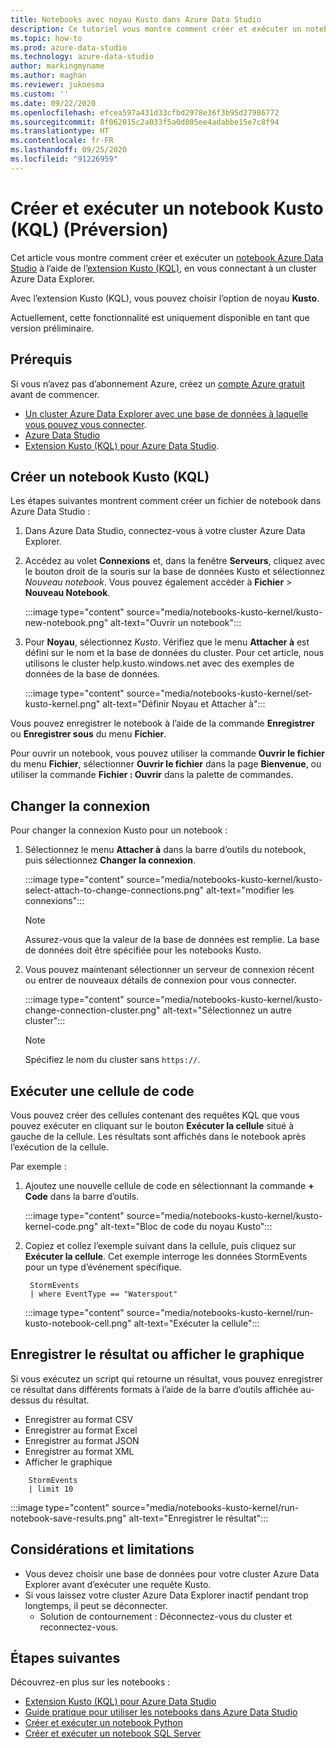 ```yaml
---
title: Notebooks avec noyau Kusto dans Azure Data Studio
description: Ce tutoriel vous montre comment créer et exécuter un notebook Kusto.
ms.topic: how-to
ms.prod: azure-data-studio
ms.technology: azure-data-studio
author: markingmyname
ms.author: maghan
ms.reviewer: jukoesma
ms.custom: ''
ms.date: 09/22/2020
ms.openlocfilehash: efcea597a431d33cfbd2978e36f3b95d27986772
ms.sourcegitcommit: 8f062015c2a033f5a0d805ee4adabbe15e7c8f94
ms.translationtype: HT
ms.contentlocale: fr-FR
ms.lasthandoff: 09/25/2020
ms.locfileid: "91226959"
---
```

# <a name="create-and-run-a-kusto-kql-notebook-preview"></a>Créer et exécuter un notebook Kusto (KQL) (Préversion)

Cet article vous montre comment créer et exécuter un [notebook Azure Data Studio](../notebooks-guidance.md) à l’aide de l’[extension Kusto (KQL)](../extensions/kusto-extension.md), en vous connectant à un cluster Azure Data Explorer.

Avec l’extension Kusto (KQL), vous pouvez choisir l’option de noyau **Kusto**.

Actuellement, cette fonctionnalité est uniquement disponible en tant que version préliminaire.

## <a name="prerequisites"></a>Prérequis

Si vous n’avez pas d’abonnement Azure, créez un [compte Azure gratuit](https://azure.microsoft.com/free/) avant de commencer.

- [Un cluster Azure Data Explorer avec une base de données à laquelle vous pouvez vous connecter](https://docs.microsoft.com/azure/data-explorer/create-cluster-database-portal).
- [Azure Data Studio](../download-azure-data-studio.md)
- [Extension Kusto (KQL) pour Azure Data Studio](../extensions/kusto-extension.md).

## <a name="create-a-kusto-kql-notebook"></a>Créer un notebook Kusto (KQL)

Les étapes suivantes montrent comment créer un fichier de notebook dans Azure Data Studio :

1. Dans Azure Data Studio, connectez-vous à votre cluster Azure Data Explorer.

2. Accédez au volet **Connexions** et, dans la fenêtre **Serveurs**, cliquez avec le bouton droit de la souris sur la base de données Kusto et sélectionnez *Nouveau notebook*. Vous pouvez également accéder à **Fichier** > **Nouveau Notebook**.

   :::image type="content" source="media/notebooks-kusto-kernel/kusto-new-notebook.png" alt-text="Ouvrir un notebook":::

3. Pour **Noyau**, sélectionnez *Kusto*. Vérifiez que le menu **Attacher à** est défini sur le nom et la base de données du cluster. Pour cet article, nous utilisons le cluster help.kusto.windows.net avec des exemples de données de la base de données.

   :::image type="content" source="media/notebooks-kusto-kernel/set-kusto-kernel.png" alt-text="Définir Noyau et Attacher à":::

Vous pouvez enregistrer le notebook à l’aide de la commande **Enregistrer** ou **Enregistrer sous** du menu **Fichier**.

Pour ouvrir un notebook, vous pouvez utiliser la commande **Ouvrir le fichier** du menu **Fichier**, sélectionner **Ouvrir le fichier** dans la page **Bienvenue**, ou utiliser la commande **Fichier : Ouvrir** dans la palette de commandes.

## <a name="change-the-connection"></a>Changer la connexion

Pour changer la connexion Kusto pour un notebook :

1. Sélectionnez le menu **Attacher à** dans la barre d’outils du notebook, puis sélectionnez **Changer la connexion**.

   :::image type="content" source="media/notebooks-kusto-kernel/kusto-select-attach-to-change-connections.png" alt-text="modifier les connexions":::

   > [!Note]
   > Assurez-vous que la valeur de la base de données est remplie. La base de données doit être spécifiée pour les notebooks Kusto.

2. Vous pouvez maintenant sélectionner un serveur de connexion récent ou entrer de nouveaux détails de connexion pour vous connecter.

   :::image type="content" source="media/notebooks-kusto-kernel/kusto-change-connection-cluster.png" alt-text="Sélectionnez un autre cluster":::

   > [!Note]
   > Spécifiez le nom du cluster sans `https://`.

## <a name="run-a-code-cell"></a>Exécuter une cellule de code

Vous pouvez créer des cellules contenant des requêtes KQL que vous pouvez exécuter en cliquant sur le bouton **Exécuter la cellule** situé à gauche de la cellule. Les résultats sont affichés dans le notebook après l’exécution de la cellule.

Par exemple :

1. Ajoutez une nouvelle cellule de code en sélectionnant la commande **+ Code** dans la barre d’outils.

   :::image type="content" source="media/notebooks-kusto-kernel/kusto-kernel-code.png" alt-text="Bloc de code du noyau Kusto":::

2. Copiez et collez l’exemple suivant dans la cellule, puis cliquez sur **Exécuter la cellule**. Cet exemple interroge les données StormEvents pour un type d’événement spécifique.

   ```kusto
    StormEvents
    | where EventType == "Waterspout"
   ```

   :::image type="content" source="media/notebooks-kusto-kernel/run-kusto-notebook-cell.png" alt-text="Exécuter la cellule":::

## <a name="save-the-result-or-show-chart"></a>Enregistrer le résultat ou afficher le graphique

Si vous exécutez un script qui retourne un résultat, vous pouvez enregistrer ce résultat dans différents formats à l’aide de la barre d’outils affichée au-dessus du résultat.

- Enregistrer au format CSV
- Enregistrer au format Excel
- Enregistrer au format JSON
- Enregistrer au format XML
- Afficher le graphique

```kusto
    StormEvents
    | limit 10
```

:::image type="content" source="media/notebooks-kusto-kernel/run-notebook-save-results.png" alt-text="Enregistrer le résultat":::

## <a name="limitations-and-considerations"></a>Considérations et limitations

- Vous devez choisir une base de données pour votre cluster Azure Data Explorer avant d’exécuter une requête Kusto.
- Si vous laissez votre cluster Azure Data Explorer inactif pendant trop longtemps, il peut se déconnecter.
    - Solution de contournement : Déconnectez-vous du cluster et reconnectez-vous.

## <a name="next-steps"></a>Étapes suivantes

Découvrez-en plus sur les notebooks :

- [Extension Kusto (KQL) pour Azure Data Studio](../extensions/kusto-extension.md)
- [Guide pratique pour utiliser les notebooks dans Azure Data Studio](../notebooks-guidance.md)
- [Créer et exécuter un notebook Python](../notebooks-tutorial-python-kernel.md)
- [Créer et exécuter un notebook SQL Server](../notebooks-tutorial-sql-kernel.md)
